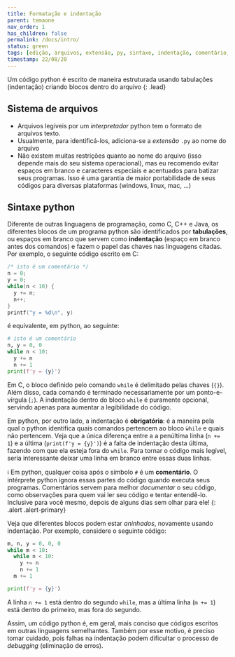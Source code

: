 ```yaml
---
title: Formatação e indentação
parent: temaone
nav_order: 1
has_children: false
permalink: /docs/intro/
status: green
tags: [edição, arquivos, extensão, py, sintaxe, indentação, comentário, tabulação, formatação]
timestamp: 22/08/20
---
```


Um código python é escrito de maneira estruturada usando tabulações (indentação) criando blocos dentro do arquivo
{: .lead}

## Sistema de arquivos

- Arquivos legíveis por um *interpretador* python tem o formato de arquivos texto.
- Usualmente, para identificá-los, adiciona-se a *extensão* `.py` ao nome do arquivo
- Não existem muitas restrições quanto ao nome do arquivo (isso depende mais do seu sistema operacional), mas eu recomendo evitar espaços em branco e caracteres especiais e acentuados para batizar seus programas. Isso é uma garantia de maior portabilidade de seus códigos para diversas plataformas (windows, linux, mac, ...)

## Sintaxe python

Diferente de outras linguagens de programação, como C, C++ e Java, os diferentes blocos de um programa python são identificados por **tabulações**, ou espaços em branco que servem como **indentação**  (espaço em branco antes dos comandos)  e fazem o papel das chaves nas linguagens citadas. Por exemplo, o seguinte código escrito em C:
```c
/* isto é um comentário */
n = 0;
y = 0;
while(n < 10) {
  y += n;
  n++;
}
printf("y = %d\n", y)
```
é equivalente, em python, ao seguinte:
```python
# isto é um comentário
n, y = 0, 0
while n < 10:
  y += n
  n += 1
print(f'y = {y}')
```
Em C, o bloco definido pelo comando `while` é delimitado pelas chaves (`{}`). Além disso, cada comando é terminado necessariamente por um ponto-e-vírgula (`;`). A indentação dentro do bloco `while` é puramente opcional, servindo apenas para aumentar a legibilidade do código.

Em python, por outro lado, a indentação é **obrigatória**: é a maneira pela qual o python identifica quais comandos pertencem ao bloco `ẁhile` e quais não pertencem. Veja que a única diferença entre a a penúltima linha (`n += 1`) e a última (`print(f'y = {y}')`) é a falta de indentação desta última, fazendo com que ela esteja fora do `while`. Para tornar o código mais legível, seria interessante deixar uma linha em branco entre essas duas linhas.

:information_source: Em python, qualquer coisa após o símbolo `#` é um **comentário**. O intérprete python ignora essas partes do código quando executa seus programas. Comentários servem para melhor *documentar* o seu código, como observações para quem vai ler seu código e tentar entendê-lo. Inclusive para você mesmo, depois de alguns dias sem olhar para ele!
{: .alert .alert-primary}

Veja que diferentes blocos podem estar *aninhados*, novamente usando indentação. Por exemplo, considere o seguinte código:
```python
m, n, y = 0, 0, 0
while m < 10:
  while n < 10:
    y += n
    n += 1
  m += 1

print(f'y = {y}')
```
A linha `n += 1` está dentro do segundo `while`, mas a última linha (`m += 1`) está dentro do primeiro, mas fora do segundo.

Assim, um código python é, em geral, mais conciso que códigos escritos em outras linguagens semelhantes. Também por esse motivo, é preciso tomar cuidado, pois falhas na indentação podem dificultar o processo de *debugging* (eliminação de erros).
